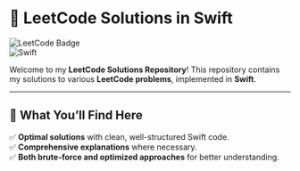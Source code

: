 # 🚀 LeetCode Solutions in Swift

![LeetCode Badge](https://img.shields.io/badge/Solved-XX-blue?style=flat&logo=leetcode)  
![Swift](https://img.shields.io/badge/Language-Swift-orange?style=flat&logo=swift)

Welcome to my **LeetCode Solutions Repository**! This repository contains my solutions to various **LeetCode problems**, implemented in **Swift**.

---

## 📌 **What You’ll Find Here**
✅ **Optimal solutions** with clean, well-structured Swift code.  
✅ **Comprehensive explanations** where necessary.  
✅ **Both brute-force and optimized approaches** for better understanding.  
